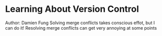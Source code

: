# Learning About Version Control
Author: Damien Fung
Solving merge conflicts takes conscious effot, but I can do it!
Resolving merge conflicts can get very annoying at some points